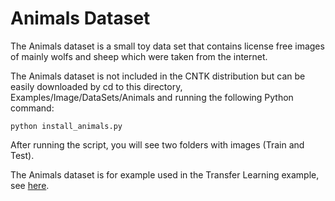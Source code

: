 # Animals Dataset

The Animals dataset is a small toy data set that contains license free images of mainly wolfs and sheep which were taken from the internet.

The Animals dataset is not included in the CNTK distribution but can be easily
downloaded by cd to this directory, Examples/Image/DataSets/Animals and running the following Python command:

`python install_animals.py`

After running the script, you will see two folders with images (Train and Test). 

The Animals dataset is for example used in the Transfer Learning example, see [here](https://docs.microsoft.com/en-us/cognitive-toolkit/Build-your-own-image-classifier-using-Transfer-Learning).
